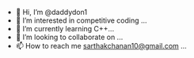 - 👋 Hi, I’m @daddydon1
- 👀 I’m interested in competitive coding ...
- 🌱 I’m currently learning C++...
- 💞️ I’m looking to collaborate on  ...
- 📫 How to reach me sarthakchanan10@gmail.com ...

<!---
daddydon1/daddydon1 is a ✨ special ✨ repository because its `README.md` (this file) appears on your GitHub profile.
You can click the Preview link to take a look at your changes.
--->
